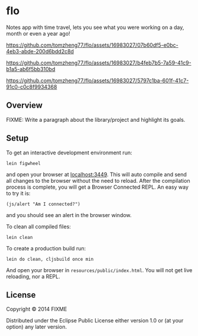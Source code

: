 # flo

Notes app with time travel, lets you see what you were working on a day, month or even a year ago!

https://github.com/tomzheng77/flo/assets/16983027/07b60df5-e0bc-4eb3-abde-200d6bdd2c8d

https://github.com/tomzheng77/flo/assets/16983027/b4feb7b5-7a59-41c9-b1a5-ab6f5bb310bd

https://github.com/tomzheng77/flo/assets/16983027/5797c1ba-601f-41c7-91c0-c0c8f9934368

## Overview

FIXME: Write a paragraph about the library/project and highlight its goals.

## Setup

To get an interactive development environment run:

    lein figwheel

and open your browser at [localhost:3449](http://localhost:3449/).
This will auto compile and send all changes to the browser without the
need to reload. After the compilation process is complete, you will
get a Browser Connected REPL. An easy way to try it is:

    (js/alert "Am I connected?")

and you should see an alert in the browser window.

To clean all compiled files:

    lein clean

To create a production build run:

    lein do clean, cljsbuild once min

And open your browser in `resources/public/index.html`. You will not
get live reloading, nor a REPL. 

## License

Copyright © 2014 FIXME

Distributed under the Eclipse Public License either version 1.0 or (at your option) any later version.
